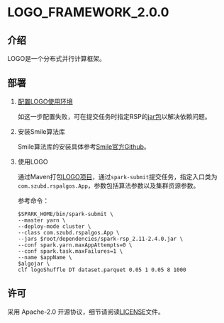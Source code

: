 # LOGO_FRAMEWORK_2.0.0

## 介绍
LOGO是一个分布式并行计算框架。

## 部署

1. [配置LOGO使用环境](https://gitee.com/szu-bdi-student/logo-framework-200/blob/master/RSP-Spark/README_Spark%20with%20RSP1.0.md)

   如这一步配置失败，可在提交任务时指定RSP的[jar包](https://gitee.com/szu-bdi-student/logo-framework-200/blob/master/LOGO/dependencies/spark-rsp_2.11-2.4.0.jar)以解决依赖问题。

2. 安装Smile算法库

   Smile算法库的安装具体参考[Smile官方Github](https://github.com/haifengl/smile)。

3. 使用LOGO

   通过Maven打包[LOGO项目](https://gitee.com/szu-bdi-student/logo-framework-200/tree/master/LOGO)，通过`spark-submit`提交任务，指定入口类为`com.szubd.rspalgos.App`，参数包括算法参数以及集群资源参数。

   参考命令：

   ```shell
   $SPARK_HOME/bin/spark-submit \
   --master yarn \
   --deploy-mode cluster \
   --class com.szubd.rspalgos.App \
   --jars $root/dependencies/spark-rsp_2.11-2.4.0.jar \
   --conf spark.yarn.maxAppAttempts=0 \
   --conf spark.task.maxFailures=1 \
   --name $appName \
   $algojar \
   clf logoShuffle DT dataset.parquet 0.05 1 0.05 8 1000
   ```
## 许可

采用 Apache-2.0 开源协议，细节请阅读[LICENSE](https://gitee.com/szu-bdi-student/logo-framework-200/blob/master/LICENSE)文件。
